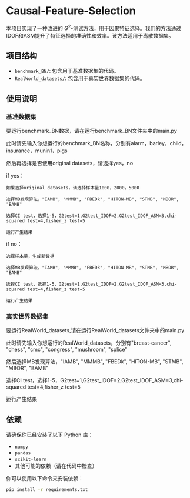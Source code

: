 # Causal-Feature-Selection
本项目实现了一种改进的 $G^2$-测试方法，用于因果特征选择。我们的方法通过IDOF和ASM提升了特征选择的准确性和效率。该方法适用于离散数据集。

## 项目结构

- `benchmark_BN/`: 包含用于基准数据集的代码。
- `RealWorld_datasets/`: 包含用于真实世界数据集的代码。

## 使用说明

### 基准数据集

要运行benchmark_BN数据，请在运行benchmark_BN文件夹中的main.py

此时请先输入你想运行的benchmark_BN名称，分别有alarm，barley，child，insurance，munin1，pigs

然后再选择是否使用original datasets，请选择yes，no

if yes：

    如果选择original datasets，请选择样本量1000，2000，5000
    
    选择MB发现算法，"IAMB", "MMMB", "FBEDk", "HITON-MB", "STMB", "MBOR", "BAMB"
    
    选择CI test，选择1-5，G2test=1,G2test_IDOF=2,G2test_IDOF_ASM=3,chi-squared test=4,fisher_z test=5

    运行产生结果
    
if no：

    选择样本量，生成新数据
    
    选择MB发现算法，"IAMB", "MMMB", "FBEDk", "HITON-MB", "STMB", "MBOR", "BAMB"
    
    选择CI test，选择1-5，G2test=1,G2test_IDOF=2,G2test_IDOF_ASM=3,chi-squared test=4,fisher_z test=5

    运行产生结果

### 真实世界数据集

要运行RealWorld_datasets,请在运行RealWorld_datasets文件夹中的main.py

此时请先输入你想运行的RealWorld_datasets，分别有"breast-cancer", "chess", "cmc", "congress", "mushroom", "splice"

然后选择MB发现算法，"IAMB", "MMMB", "FBEDk", "HITON-MB", "STMB", "MBOR", "BAMB"

选择CI test，选择1-5，G2test=1,G2test_IDOF=2,G2test_IDOF_ASM=3,chi-squared test=4,fisher_z test=5

运行产生结果

## 依赖

请确保你已经安装了以下 Python 库：

- `numpy`
- `pandas`
- `scikit-learn`
- 其他可能的依赖（请在代码中检查）

你可以使用以下命令来安装依赖：

```bash
pip install -r requirements.txt

